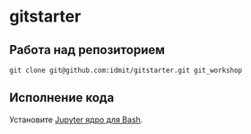 # gitstarter

## Работа над репозиторием

```
git clone git@github.com:idmit/gitstarter.git git_workshop
```

## Исполнение кода

Установите [Jupyter ядро для Bash](https://github.com/takluyver/bash_kernel).
